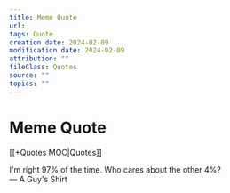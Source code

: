 ```yaml
---
title: Meme Quote
url: 
tags: Quote
creation date: 2024-02-09
modification date: 2024-02-09
attribution: ""
fileClass: Quotes
source: ""
topics: ""
---
```


# Meme Quote

[[+Quotes MOC|Quotes]]

I'm right 97% of the time. Who cares about the other 4%?  
— A Guy's Shirt
